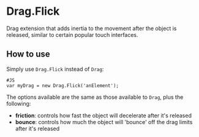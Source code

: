 Drag.Flick
==========

Drag extension that adds inertia to the movement after the object is released, similar to certain popular touch interfaces. 

How to use
----------

Simply use `Drag.Flick` instead of `Drag`:

	#JS
	var myDrag = new Drag.Flick('anElement');

The options available are the same as those available to `Drag`, plus the following:

  - **friction**: controls how fast the object will decelerate after it's released
  - **bounce**: controls how much the object will 'bounce' off the drag limits after it's released


